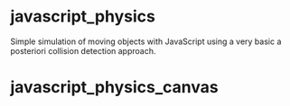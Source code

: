 # javascript_physics
Simple simulation of moving objects with JavaScript using a very basic a posteriori collision detection approach.
# javascript_physics_canvas
